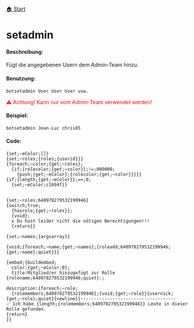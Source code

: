[🏠 Start](https://jeanluc2305.github.io/Discord/)

# setadmin

#### Beschreibung:

Fügt die angegebenen Usern dem Admin-Team hinzu.

#### Benutzung:

`botsetadmin User User User usw.`

<span style="color:red">⚠ Achtung! Kann nur vom Admin-Team verwendet werden!</span>

#### Beispiel:

`botsetadmin Jean-Luc chris85`

#### Code:

```
{set;~eColor;[]}
{set;~roles;{roles;{userid}}}
{foreach;~color;{get;~roles};
  {if;{rolecolor;{get;~color}};!=;000000;
    {push;{get;~eColor};{rolecolor;{get;~color}}}}}
{if;{length;{get;~eColor}};==;0;
  {set;~eColor;c1694f}}


{set;~roles;640978279532199946}
{switch;true;
  {hasrole;{get;~roles}};
  {void};
  x Du hast leider nicht die nötigen Berechtigungen!!!
  {return}}

{set;~names;{argsarray}}

{void;{foreach;~name;{get;~names};{roleadd;640978279532199946;{get;~name};quiet}}}

{embed;{buildembed;
  color:{get;~eColor;0};
  title:Mitglied/er hinzugefügt zur Rolle {rolename;640978279532199946;quiet}:;

description:{foreach;~role;
  {rolemembers;640978279532199946};{void;{get;~role}}{usernick;{get;~role};quiet}{newline}}------------------------------------
✅ Ich habe {length;{rolemembers;640978279532199946}} Leute in dieser Rolle gefunden.
{return}
}}
```